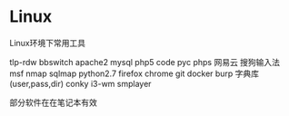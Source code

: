 # Linux
Linux环境下常用工具


tlp-rdw
bbswitch
apache2
mysql
php5
code
pyc
phps
网易云
搜狗输入法
msf
nmap
sqlmap
python2.7
firefox
chrome
git
docker
burp
字典库(user,pass,dir)
conky
i3-wm
smplayer

部分软件在在笔记本有效
